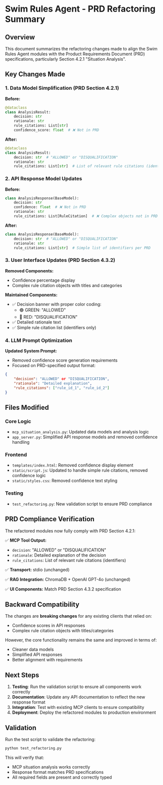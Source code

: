 # Swim Rules Agent - PRD Refactoring Summary

## Overview
This document summarizes the refactoring changes made to align the Swim Rules Agent modules with the Product Requirements Document (PRD) specifications, particularly Section 4.2.1 "Situation Analysis".

## Key Changes Made

### 1. Data Model Simplification (PRD Section 4.2.1)

**Before:**
```python
@dataclass
class AnalysisResult:
    decision: str
    rationale: str
    rule_citations: List[str]
    confidence_score: float  # ❌ Not in PRD
```

**After:**
```python
@dataclass
class AnalysisResult:
    decision: str  # "ALLOWED" or "DISQUALIFICATION"
    rationale: str
    rule_citations: List[str]  # List of relevant rule citations (identifiers)
```

### 2. API Response Model Updates

**Before:**
```python
class AnalysisResponse(BaseModel):
    decision: str
    confidence: float  # ❌ Not in PRD
    rationale: str
    rule_citations: List[RuleCitation]  # ❌ Complex objects not in PRD
```

**After:**
```python
class AnalysisResponse(BaseModel):
    decision: str  # "ALLOWED" or "DISQUALIFICATION"
    rationale: str
    rule_citations: List[str]  # Simple list of identifiers per PRD
```

### 3. User Interface Updates (PRD Section 4.3.2)

**Removed Components:**
- Confidence percentage display
- Complex rule citation objects with titles and categories

**Maintained Components:**
- ✅ Decision banner with proper color coding:
  - 🟢 GREEN: "ALLOWED" 
  - 🔴 RED: "DISQUALIFICATION"
- ✅ Detailed rationale text
- ✅ Simple rule citation list (identifiers only)

### 4. LLM Prompt Optimization

**Updated System Prompt:**
- Removed confidence score generation requirements
- Focused on PRD-specified output format:
```json
{
    "decision": "ALLOWED" or "DISQUALIFICATION",
    "rationale": "Detailed explanation",
    "rule_citations": ["rule_id_1", "rule_id_2"]
}
```

## Files Modified

### Core Logic
- `mcp_situation_analysis.py`: Updated data models and analysis logic
- `app_server.py`: Simplified API response models and removed confidence handling

### Frontend
- `templates/index.html`: Removed confidence display element
- `static/script.js`: Updated to handle simple rule citations, removed confidence logic
- `static/styles.css`: Removed confidence text styling

### Testing
- `test_refactoring.py`: New validation script to ensure PRD compliance

## PRD Compliance Verification

The refactored modules now fully comply with PRD Section 4.2.1:

✅ **MCP Tool Output:**
- `decision`: "ALLOWED" or "DISQUALIFICATION"
- `rationale`: Detailed explanation of the decision  
- `rule_citations`: List of relevant rule citations (identifiers)

✅ **Transport:** stdio (unchanged)

✅ **RAG Integration:** ChromaDB + OpenAI GPT-4o (unchanged)

✅ **UI Components:** Match PRD Section 4.3.2 specification

## Backward Compatibility

The changes are **breaking changes** for any existing clients that relied on:
- Confidence scores in API responses
- Complex rule citation objects with titles/categories

However, the core functionality remains the same and improved in terms of:
- Cleaner data models
- Simplified API responses
- Better alignment with requirements

## Next Steps

1. **Testing**: Run the validation script to ensure all components work correctly
2. **Documentation**: Update any API documentation to reflect the new response format
3. **Integration**: Test with existing MCP clients to ensure compatibility
4. **Deployment**: Deploy the refactored modules to production environment

## Validation

Run the test script to validate the refactoring:
```bash
python test_refactoring.py
```

This will verify that:
- MCP situation analysis works correctly
- Response format matches PRD specifications
- All required fields are present and correctly typed
